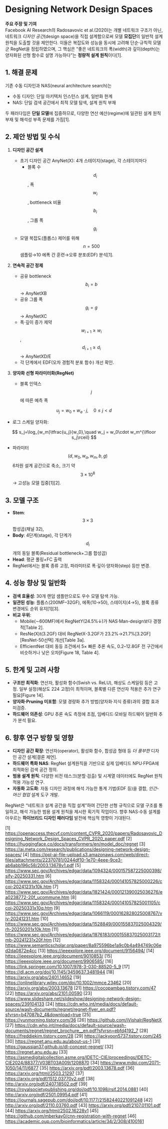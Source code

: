 # Designing Network Design Spaces

**주요 주장 및 기여**  
Facebook AI Research의 Radosavovic et al.(2020)는 개별 네트워크 구조가 아닌, 네트워크 *디자인 공간*(design space)을 직접 설계함으로써 모델 **모집단**의 일반적 설계 원칙을 도출할 것을 제안한다. 이들은 복잡도와 성능을 동시에 고려해 단순·규칙적 모델군 RegNet을 정립하였으며, 그 핵심은 “좋은 네트워크의 폭(width)과 깊이(depth)는 양자화된 선형 함수로 설명 가능하다”는 **정량적 설계 원칙**이다[1].

## 1. 해결 문제  
기존 수동 디자인과 NAS(neural architecture search)는  
- 수동 디자인: 단일 아키텍처 인스턴스 설계, 일반화 한계  
- NAS: 단일 검색 공간에서 최적 모델 탐색, 설계 원칙 부재  

두 패러다임은 **단일 모델**에 집중하므로, 다양한 연산 예산(regime)에 일관된 설계 원칙 부재 및 해석성 부족 문제를 가짐[1].

## 2. 제안 방법 및 수식

1. **디자인 공간 설계**  
   - 초기 디자인 공간 AnyNet(X): 4개 스테이지(stage), 각 스테이지마다  
     - 블록 수 $$d_i$$, 폭 $$w_i$$, bottleneck 비율 $$b_i$$, 그룹 폭 $$g_i$$  
   - 모델 복잡도(플롭스) 제어를 위해 $$n=500$$ 샘플링→10 에폭 간 훈련→오류 분포(EDF) 분석[1].

2. **연속적 공간 정제**  
   - 공유 bottleneck $$b_i=b$$ → AnyNetXB  
   - 공유 그룹 폭 $$g_i=g$$ → AnyNetXC  
   - 폭·깊이 증가 제약 $$w_{i+1}\ge w_i$$, $$d_{i+1}\ge d_i$$ → AnyNetXD/E  
   - 각 단계에서 EDF(오차 경험적 분포 함수) 개선 확인.

3. **양자화 선형 파라미터화(RegNet)**  
   - 블록 인덱스 $$j$$에 따른 예측 폭
   
  $$
       u_j = w_0 + w_a\cdot j,\quad 0\le j<d
  $$
   
   - 로그 스케일 양자화:
   
   $$
       s_j=\log_{w_m}\tfrac{u_j}{w_0},\quad w_j = w_0\cdot w_m^{\lfloor s_j\rceil}
   $$  
   - 파라미터 $$(d,w_0,w_a,w_m,b,g)$$ 6차원 설계 공간으로 축소, 크기 약 $$3\times10^8$$ → 고성능 모델 집중[1][2].

## 3. 모델 구조  
- **Stem**: $$3\times3$$ 합성곱(채널 32),  
- **Body**: 4단계(stage), 각 단계가 $$d_i$$개의 동일 블록(Residual bottleneck+그룹 합성곱)  
- **Head**: 평균 풀링+FC 출력  
- RegNet에서는 블록 종류 고정, 파라미터로 폭·깊이·양자화(step) 등만 변경.

## 4. 성능 향상 및 일반화  
- **검색 효율성**: 30개 랜덤 샘플만으로도 우수 모델 탐색 가능.  
- **일관된 성능**: 플롭스(200MF–32GF), 에폭(10→50), 스테이지(4→5), 블록 종류 변경에도 순위 유지[1][3].  
- **비교 우위**:  
  - Mobile(∼600MF)에서 RegNetY(24.5%↓)가 NAS·Man-design보다 경쟁적[Table 2].  
  - ResNe(X)t(3.2GF) 대비 RegNetX-3.2GF가 23.2%→21.7%[3.2GF][ResNet-50선택] 개선[Table 3a].  
  - EfficientNet 대비 동등 조건에서 5× 빠른 추론 속도, 0.2–12.8GF 전 구간에서 비슷하거나 낮은 오차[Figure 18, Table 4].

## 5. 한계 및 고려 사항  
- **구조만 최적화**: 연산자, 활성화 함수(Swish vs. ReLU), 해상도 스케일링 등은 고정. 일부 설정(해상도 224 고정)이 최적이며, 블록별 다른 연산자 적용은 추가 연구 필요[Figure 14].  
- **양자화·Pruning 미포함**: 모델 경량화 추가 방법(양자화·지식 증류)과의 결합 효과 미검증.  
- **하드웨어 의존성**: GPU 추론 속도 측정에 초점, 임베디드·모바일 하드웨어 일반화 추가 분석 필요.  

## 6. 향후 연구 방향 및 영향  
- **디자인 공간 확장**: 연산자(operator), 활성화 함수, 합성곱 형태 등 *더 풍부한* 디자인 공간 설계[결론 제언].  
- **하드웨어 특화 NAS**: RegNet 설계원칙을 기반으로 실제 임베디드 NPU·FPGA에 최적화된 검색 공간 정의.  
- **범용 설계 원칙**: 다양한 비전 태스크(분할·검출) 및 시계열 데이터에도 RegNet 원칙 적용 가능성 연구.  
- **자동화 고도화**: 자동 디자인 과정에 해석 가능한 통계 기법(EDF 등)을 결합, *인간-머신 협업* 설계 도구 개발.  

RegNet은 “네트워크 설계 공간을 직접 설계”하여 간단한 선형 규칙으로 모델 구조를 통일하고, 해석 가능한 범용 설계 원칙을 제시한 획기적 작업이다. 향후 NAS·수동 설계를 아우르는 **하이브리드 디자인 패러다임** 발전에 핵심적 영향이 기대된다.

[1] https://openaccess.thecvf.com/content_CVPR_2020/papers/Radosavovic_Designing_Network_Design_Spaces_CVPR_2020_paper.pdf
[2] https://huggingface.co/docs/transformers/en/model_doc/regnet
[3] https://ai.meta.com/research/publications/designing-network-design-spaces/
[4] https://ppl-ai-file-upload.s3.amazonaws.com/web/direct-files/attachments/22370781/0244df10-1e70-4eee-9ce3-ab6abb196c58/2003.13678v1.pdf
[5] https://www.sec.gov/Archives/edgar/data/1094324/000157587225000398/sify-20250331.htm
[6] https://www.sec.gov/Archives/edgar/data/1158324/000141057825000226/ccoi-20241231x10k.htm
[7] https://www.sec.gov/Archives/edgar/data/1821424/000121390025036276/ea0238772-20f_ucommune.htm
[8] https://www.sec.gov/Archives/edgar/data/1158324/000141057825001105/ccoi-20250331x10q.htm
[9] https://www.sec.gov/Archives/edgar/data/1066119/000162828025008767/viv-20241231.htm
[10] https://www.sec.gov/Archives/edgar/data/1528849/000155837025004329/rh-20250201x10k.htm
[11] https://www.sec.gov/Archives/edgar/data/1876183/000155837025003172/tmb-20241231x20f.htm
[12] https://www.semanticscholar.org/paper/8a975596be1a9c0b4a494749c06ed2da0872e4cc
[13] https://ieeexplore.ieee.org/document/9156494/
[14] https://ieeexplore.ieee.org/document/9010853/
[15] https://ieeexplore.ieee.org/document/9906585/
[16] https://link.springer.com/10.1007/978-3-030-88520-5_9
[17] https://dl.acm.org/doi/10.1145/3459637.3481944
[18] https://arxiv.org/abs/2401.14652
[19] https://onlinelibrary.wiley.com/doi/10.1002/mmce.23462
[20] https://arxiv.org/abs/2003.13678
[21] https://cocopambag.tistory.com/47
[22] https://arxiv.org/abs/2101.00590
[23] https://www.slideshare.net/slideshow/designing-network-design-spaces/239104133
[24] https://cdn.who.int/media/docs/default-source/wash-documents/regnet/regnet-flyer_en.pdf?sfvrsn=b47087b2_4&download=true
[25] https://yunmorning.tistory.com/36
[26] https://github.com/iVishalr/RegNetX
[27] https://cdn.who.int/media/docs/default-source/wash-documents/regnet/regnet_brochure__en.pdf?sfvrsn=ebfd4192_7
[28] https://freddiekim.tistory.com/28
[29] https://jackyoon5737.tistory.com/245
[30] https://regnet.anu.edu.au/about-us-1
[31] https://gaussian37.github.io/dl-concept-regnet/
[32] https://regnet.anu.edu.au
[33] https://asmedigitalcollection.asme.org/IDETC-CIE/proceedings/IDETC-CIE2024/88377/V03BT03A009/1208870
[34] https://www.mdpi.com/2071-1050/14/11/6877
[35] https://arxiv.org/pdf/2003.13678.pdf
[36] https://arxiv.org/html/2503.21297
[37] https://arxiv.org/pdf/1512.03770v2.pdf
[38] http://arxiv.org/pdf/2407.18502.pdf
[39] https://royalsocietypublishing.org/doi/pdf/10.1098/rsif.2014.0881
[40] http://arxiv.org/pdf/2501.09954.pdf
[41] https://journals.sagepub.com/doi/pdf/10.1177/21582440221091248
[42] http://arxiv.org/pdf/2110.03760.pdf
[43] https://arxiv.org/pdf/2107.01101.pdf
[44] https://arxiv.org/html/2502.16228v1
[45] https://github.com/mberkay0/cnn-registration-with-regnet
[46] https://academic.oup.com/bioinformatics/article/34/2/308/4100161
